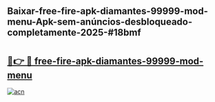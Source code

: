## Baixar-free-fire-apk-diamantes-99999-mod-menu-Apk-sem-anúncios-desbloqueado-completamente-2025-#18bmf

# <h2><a href="https://ainizakaria.my?title=free-fire-apk-diamantes-99999-mod-menu&ref=22M">🔗👉 🔴 free-fire-apk-diamantes-99999-mod-menu</a></h2>

[![acn](https://github.com/user-attachments/assets/0f9c940e-d8b0-45ae-aac7-cd30a18b3e1c)](https://ainizakaria.my?title=free-fire-apk-diamantes-99999-mod-menu&ref=22M)

